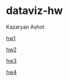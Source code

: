 # dataviz-hw

Kazaryan Ashot

[hw1](https://niazarak.github.io/dataviz-hw/hw1/index.html) 

[hw2](https://niazarak.github.io/dataviz-hw/hw2/index.html) 

[hw3](https://niazarak.github.io/dataviz-hw/hw3/index.html) 

[hw4](https://niazarak.github.io/dataviz-hw/hw4/index.html) 
